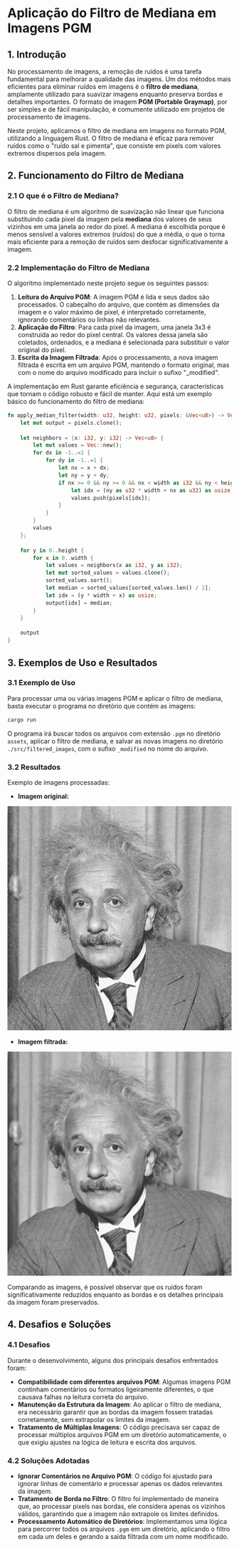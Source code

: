 # Aplicação do Filtro de Mediana em Imagens PGM

## 1. Introdução

No processamento de imagens, a remoção de ruídos é uma tarefa fundamental para melhorar a qualidade das imagens. Um dos métodos mais eficientes para eliminar ruídos em imagens é o **filtro de mediana**, amplamente utilizado para suavizar imagens enquanto preserva bordas e detalhes importantes. O formato de imagem **PGM (Portable Graymap)**, por ser simples e de fácil manipulação, é comumente utilizado em projetos de processamento de imagens.

Neste projeto, aplicamos o filtro de mediana em imagens no formato PGM, utilizando a linguagem Rust. O filtro de mediana é eficaz para remover ruídos como o "ruído sal e pimenta", que consiste em pixels com valores extremos dispersos pela imagem.

## 2. Funcionamento do Filtro de Mediana

### 2.1 O que é o Filtro de Mediana?

O filtro de mediana é um algoritmo de suavização não linear que funciona substituindo cada pixel da imagem pela **mediana** dos valores de seus vizinhos em uma janela ao redor do pixel. A mediana é escolhida porque é menos sensível a valores extremos (ruídos) do que a média, o que o torna mais eficiente para a remoção de ruídos sem desfocar significativamente a imagem.

### 2.2 Implementação do Filtro de Mediana

O algoritmo implementado neste projeto segue os seguintes passos:

1. **Leitura do Arquivo PGM**: A imagem PGM é lida e seus dados são processados. O cabeçalho do arquivo, que contém as dimensões da imagem e o valor máximo de pixel, é interpretado corretamente, ignorando comentários ou linhas não relevantes.
2. **Aplicação do Filtro**: Para cada pixel da imagem, uma janela 3x3 é construída ao redor do pixel central. Os valores dessa janela são coletados, ordenados, e a mediana é selecionada para substituir o valor original do pixel.
3. **Escrita da Imagem Filtrada**: Após o processamento, a nova imagem filtrada é escrita em um arquivo PGM, mantendo o formato original, mas com o nome do arquivo modificado para incluir o sufixo "_modified".

A implementação em Rust garante eficiência e segurança, características que tornam o código robusto e fácil de manter. Aqui está um exemplo básico do funcionamento do filtro de mediana:

```RUST
fn apply_median_filter(width: u32, height: u32, pixels: &Vec<u8>) -> Vec<u8> {
    let mut output = pixels.clone();
    
    let neighbors = |x: i32, y: i32| -> Vec<u8> {
        let mut values = Vec::new();
        for dx in -1..=1 {
            for dy in -1..=1 {
                let nx = x + dx;
                let ny = y + dy;
                if nx >= 0 && ny >= 0 && nx < width as i32 && ny < height as i32 {
                    let idx = (ny as u32 * width + nx as u32) as usize;
                    values.push(pixels[idx]);
                }
            }
        }
        values
    };

    for y in 0..height {
        for x in 0..width {
            let values = neighbors(x as i32, y as i32);
            let mut sorted_values = values.clone();
            sorted_values.sort();
            let median = sorted_values[sorted_values.len() / 2];
            let idx = (y * width + x) as usize;
            output[idx] = median;
        }
    }

    output
}
```

## 3. Exemplos de Uso e Resultados

### 3.1 Exemplo de Uso

Para processar uma ou várias imagens PGM e aplicar o filtro de mediana, basta executar o programa no diretório que contém as imagens:

```bash
cargo run
```

O programa irá buscar todos os arquivos com extensão `.pgm` no diretório `assets`, aplicar o filtro de mediana, e salvar as novas imagens no diretório `./src/filtered_images`, com o sufixo `_modified` no nome do arquivo.

### 3.2 Resultados

Exemplo de imagens processadas:

- **Imagem original:**

![Imagem Original](.github/einstein_original.png)

- **Imagem filtrada:**

![Imagem Filtrada](.github/einstein_tratado.png)

Comparando as imagens, é possível observar que os ruídos foram significativamente reduzidos enquanto as bordas e os detalhes principais da imagem foram preservados.

## 4. Desafios e Soluções

### 4.1 Desafios

Durante o desenvolvimento, alguns dos principais desafios enfrentados foram:

- **Compatibilidade com diferentes arquivos PGM**: Algumas imagens PGM continham comentários ou formatos ligeiramente diferentes, o que causava falhas na leitura correta do arquivo.
- **Manutenção da Estrutura da Imagem**: Ao aplicar o filtro de mediana, era necessário garantir que as bordas da imagem fossem tratadas corretamente, sem extrapolar os limites da imagem.
- **Tratamento de Múltiplas Imagens**: O código precisava ser capaz de processar múltiplos arquivos PGM em um diretório automaticamente, o que exigiu ajustes na lógica de leitura e escrita dos arquivos.

### 4.2 Soluções Adotadas

- **Ignorar Comentários no Arquivo PGM**: O código foi ajustado para ignorar linhas de comentário e processar apenas os dados relevantes da imagem.
- **Tratamento de Borda no Filtro**: O filtro foi implementado de maneira que, ao processar pixels nas bordas, ele considera apenas os vizinhos válidos, garantindo que a imagem não extrapole os limites definidos.
- **Processamento Automático de Diretórios**: Implementamos uma lógica para percorrer todos os arquivos `.pgm` em um diretório, aplicando o filtro em cada um deles e gerando a saída filtrada com um nome modificado.
